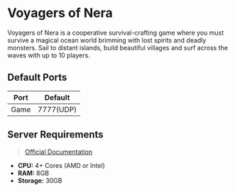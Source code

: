 # Voyagers of Nera
Voyagers of Nera is a cooperative survival-crafting game where you must survive a magical ocean world brimming with lost spirits and deadly monsters. Sail to distant islands, build beautiful villages and surf across the waves with up to 10 players.

## Default Ports
| Port            | Default |
| --------------- | ------- |
| Game            | 7777(UDP) |

## Server Requirements
> [Official Documentation](https://treehousegames.notion.site/How-to-Host-Dedicated-Servers-1debc50b8edb803b9d5bd4dbfdb32c2c)
- **CPU:** 4+ Cores (AMD or Intel)
- **RAM:** 8GB
- **Storage:** 30GB